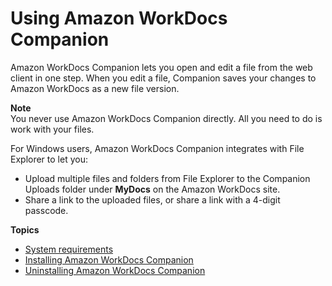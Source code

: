 # Using Amazon WorkDocs Companion<a name="companion"></a>

Amazon WorkDocs Companion lets you open and edit a file from the web client in one step\. When you edit a file, Companion saves your changes to Amazon WorkDocs as a new file version\.

**Note**  
You never use Amazon WorkDocs Companion directly\. All you need to do is work with your files\.

For Windows users, Amazon WorkDocs Companion integrates with File Explorer to let you:
+ Upload multiple files and folders from File Explorer to the Companion Uploads folder under **MyDocs** on the Amazon WorkDocs site\. 
+ Share a link to the uploaded files, or share a link with a 4\-digit passcode\.

**Topics**
+ [System requirements](companion_sys_reqs.md)
+ [Installing Amazon WorkDocs Companion](install-companion.md)
+ [Uninstalling Amazon WorkDocs Companion](remove-companion.md)